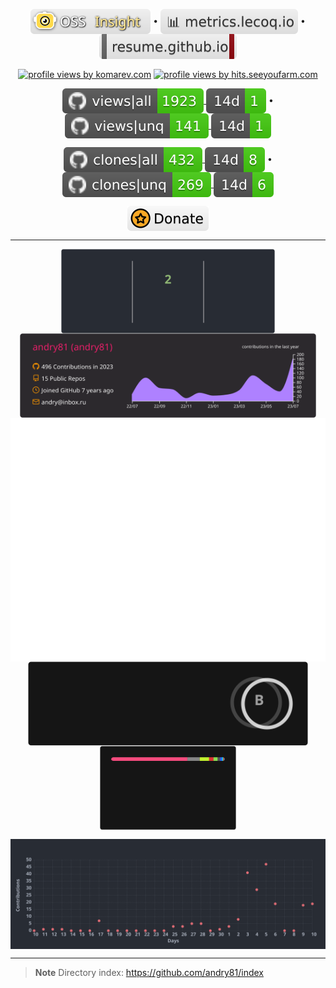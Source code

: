 <!--
**andry81/andry81** is a ✨ _special_ ✨ repository because its `README.md` (this file) appears on your GitHub profile.

Here are some ideas to get you started:

- 🔭 I’m currently working on ...
- 🌱 I’m currently learning ...
- 👯 I’m looking to collaborate on ...
- 🤔 I’m looking for help with ...
- 💬 Ask me about ...
- 📫 How to reach me: ...
- 😄 Pronouns: ...
- ⚡ Fun fact: ...
-->

<p align="center">
  <a href="https://ossinsight.io/analyze/andry81">
    <img src="https://github.com/andry81-cache/gh-content-static-cache/raw/master/common/badges/stats/ossinsight--io.svg" valign="middle" alt="ossinsight.io"></a>
• <a href="https://metrics.lecoq.io/about/andry81">
    <img src="https://github.com/andry81-cache/gh-content-static-cache/raw/master/common/badges/stats/metrics--lecoq--io.svg" valign="middle" alt="metrics.lecoq.io"></a>
• <a href="https://resume.github.io/?andry81">
    <img src="https://github.com/andry81-cache/gh-content-static-cache/raw/master/common/badges/stats/resume--github--io.svg" valign="middle" alt="resume.github.io"></a>
</p>

<p align="center">
  <!-- Archived -- >
    <a href="https://github.com/arturssmirnovs/github-profile-views-counter"><img src="https://gpvc.arturio.dev/andry81" valign="middle" alt="profile views by gpvc.arturio.dev" /></a>
  <!--  -->
<!-- -->
  <a href="https://github.com/antonkomarev/github-profile-views-counter"><img src="https://komarev.com/ghpvc/?username=andry81" valign="middle" alt="profile views by komarev.com" /></a>
  <a href="https://github.com/gjbae1212/hit-counter">
    <img src="https://hits.seeyoufarm.com/api/count/incr/badge.svg?url=https%3A%2F%2Fgithub.com%2Fandry81&count_bg=%2379C83D&title_bg=%23555555&icon=&icon_color=%23E7E7E7&title=hits&edge_flat=false" valign="middle" alt="profile views by hits.seeyoufarm.com" /></a>
<!-- -- >
• <a href="https://wakatime.com/@77c61a49-38df-412b-aa80-3ab075bfe7e1"><img src="https://wakatime.com/badge/user/77c61a49-38df-412b-aa80-3ab075bfe7e1.svg" valign="middle" alt="total code activity" /></a>
<!-- -->
</p>

<p align="center">
  <a href="https://github.com/andry81/andry81--gh-stats/commits/master/traffic/views">
    <img src="https://github.com/andry81-cache/andry81--gh-content-cache/raw/master/repo/andry81/andry81/badges/traffic/views/all.svg" valign="middle" alt="GitHub views|any|total" />
    <img src="https://github.com/andry81-cache/andry81--gh-content-cache/raw/master/repo/andry81/andry81/badges/traffic/views/all-14d.svg" valign="middle" alt="GitHub views|any|14d" /></a>
• <a href="https://github.com/andry81/andry81--gh-stats/commits/master/traffic/views">
    <img src="https://github.com/andry81-cache/andry81--gh-content-cache/raw/master/repo/andry81/andry81/badges/traffic/views/unq.svg" valign="middle" alt="GitHub views|unique per day|total" />
    <img src="https://github.com/andry81-cache/andry81--gh-content-cache/raw/master/repo/andry81/andry81/badges/traffic/views/unq-14d.svg" valign="middle" alt="GitHub views|unique per day|14d" /></a>
</p>

<p align="center">
  <a href="https://github.com/andry81/andry81--gh-stats/commits/master/traffic/clones">
    <img src="https://github.com/andry81-cache/andry81--gh-content-cache/raw/master/repo/andry81/andry81/badges/traffic/clones/all.svg" valign="middle" alt="GitHub clones|any|total" />
    <img src="https://github.com/andry81-cache/andry81--gh-content-cache/raw/master/repo/andry81/andry81/badges/traffic/clones/all-14d.svg" valign="middle" alt="GitHub clones|any|14d" /></a>
• <a href="https://github.com/andry81/andry81--gh-stats/commits/master/traffic/clones">
    <img src="https://github.com/andry81-cache/andry81--gh-content-cache/raw/master/repo/andry81/andry81/badges/traffic/clones/unq.svg" valign="middle" alt="GitHub clones|unique per day|total" />
    <img src="https://github.com/andry81-cache/andry81--gh-content-cache/raw/master/repo/andry81/andry81/badges/traffic/clones/unq-14d.svg" valign="middle" alt="GitHub clones|unique per day|14d" /></a>
</p>

<p align="center">
  <a href="https://github.com/andry81/donate"><img src="https://github.com/andry81-cache/gh-content-static-cache/raw/master/common/badges/donate/donate.svg" valign="middle" alt="donate" /></a>
</p>

---

<p align="center">
  <a href="https://github.com/DenverCoder1/github-readme-streak-stats">
    <img src="https://github.com/andry81-cache/andry81--gh-content-cache/raw/master/repo/andry81/andry81/stickers/readme-stats/streak-stats-herokuapp.svg" height="135px" valign="middle" alt="Streak stats (DenverCoder1)" /></a><br />
  <a href="https://github.com/vn7n24fzkq/github-profile-summary-cards">
    <img src="https://github.com/andry81-cache/andry81--gh-content-cache/raw/master/repo/andry81/andry81/stickers/readme-stats/profile-summary-card-vercel.svg" height="135px" valign="middle" alt="GitHub summary (vn7n24fzkq)" /></a><br />
  <a href="https://github.com/lowlighter/metrics">
    <img src="https://github.com/andry81-cache/andry81--gh-content-cache/raw/master/repo/andry81/andry81/stickers/readme-stats/metrics-lecoq.svg" valign="middle" alt="GitHub Metrics (lowlighter)" /></a><br />
  <a href="https://github.com/anuraghazra/github-readme-stats">
    <img src="https://github.com/andry81-cache/andry81--gh-content-cache/raw/master/repo/andry81/andry81/stickers/readme-stats/readme-stats-vercel.svg" height="135px" valign="middle" alt="GitHub metrics (anuraghazra)" /></a>
  <a href="https://github.com/anuraghazra/github-readme-stats">
    <img src="https://github.com/andry81-cache/andry81--gh-content-cache/raw/master/repo/andry81/andry81/stickers/readme-stats/readme-stats-vercel--top-langs.svg" height="135px" valign="middle" alt="Top langs (anuraghazra)" /></a>
  <!-- -- >
  <a href="https://wakatime.com/@77c61a49-38df-412b-aa80-3ab075bfe7e1""><img src="https://github-readme-stats.vercel.app/api/wakatime?username=77c61a49-38df-412b-aa80-3ab075bfe7e1&layout=compact&theme=prussian&langs_count=10&count_private=true&include_all_commits=true" valign="middle" alt="Wakatime stats" /></a>
  <!-- -->
</p>

<p align="center">
  <!-- https://github.com/Ashutosh00710/github-readme-activity-graph#deploy-on-your-own-heroku-instance -->
  <a href="https://github.com/Ashutosh00710/github-readme-activity-graph">
    <img src="https://github.com/andry81-cache/andry81--gh-content-cache/raw/master/repo/andry81/andry81/stickers/readme-stats/activity-graph-vercelapp.svg" width="600px" valign="middle" alt="Contribution graph" /></a>
</p>

---

> **Note** Directory index: https://github.com/andry81/index
